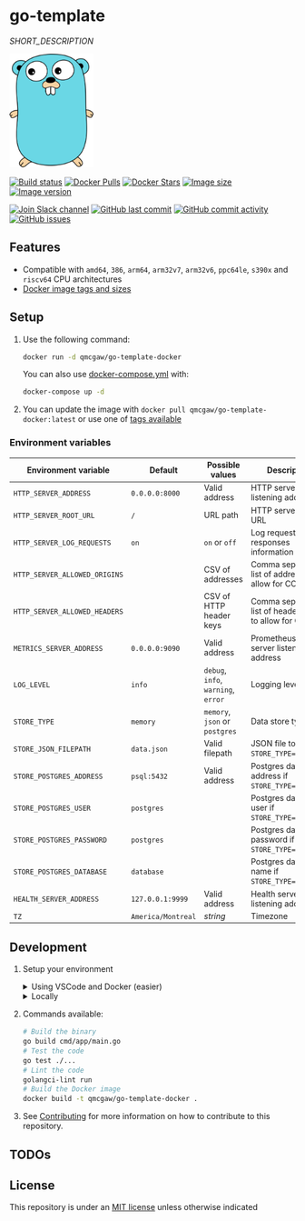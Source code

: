 # go-template

*SHORT_DESCRIPTION*

<img height="200" src="https://raw.githubusercontent.com/qdm12/go-template/main/title.svg?sanitize=true">

[![Build status](https://github.com/qdm12/go-template/workflows/CI/badge.svg)](https://github.com/qdm12/go-template/actions?query=workflow%3ACI)
[![Docker Pulls](https://img.shields.io/docker/pulls/qmcgaw/go-template-docker.svg)](https://hub.docker.com/r/qmcgaw/go-template-docker)
[![Docker Stars](https://img.shields.io/docker/stars/qmcgaw/go-template-docker.svg)](https://hub.docker.com/r/qmcgaw/go-template-docker)
[![Image size](https://images.microbadger.com/badges/image/qmcgaw/go-template-docker.svg)](https://microbadger.com/images/qmcgaw/go-template-docker)
[![Image version](https://images.microbadger.com/badges/version/qmcgaw/go-template-docker.svg)](https://microbadger.com/images/qmcgaw/go-template-docker)

[![Join Slack channel](https://img.shields.io/badge/slack-@qdm12-yellow.svg?logo=slack)](https://join.slack.com/t/qdm12/shared_invite/enQtOTE0NjcxNTM1ODc5LTYyZmVlOTM3MGI4ZWU0YmJkMjUxNmQ4ODQ2OTAwYzMxMTlhY2Q1MWQyOWUyNjc2ODliNjFjMDUxNWNmNzk5MDk)
[![GitHub last commit](https://img.shields.io/github/last-commit/qdm12/go-template.svg)](https://github.com/qdm12/go-template/commits/main)
[![GitHub commit activity](https://img.shields.io/github/commit-activity/y/qdm12/go-template.svg)](https://github.com/qdm12/go-template/graphs/contributors)
[![GitHub issues](https://img.shields.io/github/issues/qdm12/go-template.svg)](https://github.com/qdm12/go-template/issues)

## Features

- Compatible with `amd64`, `386`, `arm64`, `arm32v7`, `arm32v6`, `ppc64le`, `s390x` and `riscv64` CPU architectures
- [Docker image tags and sizes](https://hub.docker.com/r/qmcgaw/go-template-docker/tags)

## Setup

1. Use the following command:

    ```sh
    docker run -d qmcgaw/go-template-docker
    ```

    You can also use [docker-compose.yml](https://github.com/qdm12/go-template/blob/main/docker-compose.yml) with:

    ```sh
    docker-compose up -d
    ```

1. You can update the image with `docker pull qmcgaw/go-template-docker:latest` or use one of [tags available](https://hub.docker.com/r/qmcgaw/go-template-docker/tags)

### Environment variables

| Environment variable | Default | Possible values | Description |
| --- | --- | --- | --- |
| `HTTP_SERVER_ADDRESS` | `0.0.0.0:8000` | Valid address | HTTP server listening address |
| `HTTP_SERVER_ROOT_URL` | `/` | URL path | HTTP server root URL |
| `HTTP_SERVER_LOG_REQUESTS` | `on` | `on` or `off` | Log requests and responses information |
| `HTTP_SERVER_ALLOWED_ORIGINS` | | CSV of addresses | Comma separated list of addresses to allow for CORS |
| `HTTP_SERVER_ALLOWED_HEADERS` | | CSV of HTTP header keys | Comma separated list of header keys to allow for CORS |
| `METRICS_SERVER_ADDRESS` | `0.0.0.0:9090` | Valid address | Prometheus HTTP server listening address |
| `LOG_LEVEL` | `info` | `debug`, `info`, `warning`, `error` | Logging level |
| `STORE_TYPE` | `memory` | `memory`, `json` or `postgres` | Data store type |
| `STORE_JSON_FILEPATH` | `data.json` | Valid filepath | JSON file to use if `STORE_TYPE=json` |
| `STORE_POSTGRES_ADDRESS` | `psql:5432` | Valid address | Postgres database address if `STORE_TYPE=postgres` |
| `STORE_POSTGRES_USER` | `postgres` | | Postgres database user if `STORE_TYPE=postgres` |
| `STORE_POSTGRES_PASSWORD` | `postgres` | | Postgres database password if `STORE_TYPE=postgres` |
| `STORE_POSTGRES_DATABASE` | `database` | | Postgres database name if `STORE_TYPE=postgres` |
| `HEALTH_SERVER_ADDRESS` | `127.0.0.1:9999` | Valid address | Health server listening address |
| `TZ` | `America/Montreal` | *string* | Timezone |

## Development

1. Setup your environment

    <details><summary>Using VSCode and Docker (easier)</summary><p>

    1. Install [Docker](https://docs.docker.com/install/)
       - On Windows, share a drive with Docker Desktop and have the project on that partition
       - On OSX, share your project directory with Docker Desktop
    1. With [Visual Studio Code](https://code.visualstudio.com/download), install the [remote containers extension](https://marketplace.visualstudio.com/items?itemName=ms-vscode-remote.remote-containers)
    1. In Visual Studio Code, press on `F1` and select `Remote-Containers: Open Folder in Container...`
    1. Your dev environment is ready to go!... and it's running in a container :+1: So you can discard it and update it easily!

    </p></details>

    <details><summary>Locally</summary><p>

    1. Install [Go](https://golang.org/dl/), [Docker](https://www.docker.com/products/docker-desktop) and [Git](https://git-scm.com/downloads)
    1. Install Go dependencies with

        ```sh
        go mod download
        ```

    1. Install [golangci-lint](https://github.com/golangci/golangci-lint#install)
    1. You might want to use an editor such as [Visual Studio Code](https://code.visualstudio.com/download) with the [Go extension](https://code.visualstudio.com/docs/languages/go). Working settings are already in [.vscode/settings.json](https://github.com/qdm12/go-template/main/.vscode/settings.json).

    </p></details>

1. Commands available:

    ```sh
    # Build the binary
    go build cmd/app/main.go
    # Test the code
    go test ./...
    # Lint the code
    golangci-lint run
    # Build the Docker image
    docker build -t qmcgaw/go-template-docker .
    ```

1. See [Contributing](https://github.com/qdm12/go-template/main/.github/CONTRIBUTING.md) for more information on how to contribute to this repository.

## TODOs

## License

This repository is under an [MIT license](https://github.com/qdm12/go-template/main/license) unless otherwise indicated
